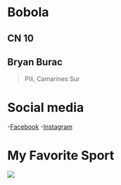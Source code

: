 # Bobola
## CN 10
## Bryan Burac
> Pili, Camarines Sur
# Social media
-[Facebook](https://www.facebook.com/)
-[Instagram](https://www.instagram.com/)
# My Favorite Sport
![](https://www.rockstaracademy.com/lib/images/news/basketball.jpeg)
[](https://open.spotify.com/track/0Vs4GfZBgKiu8Omm7BBdeO?si=f58436715e1e4d0d&nd=1&dlsi=05b63be1bd244e34)
